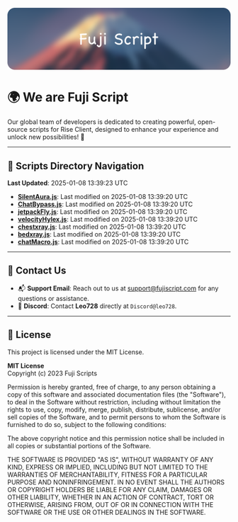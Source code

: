 ![Banner](.github/b.webp)

# 🌍 **We are Fuji Script**

Our global team of developers is dedicated to creating powerful, open-source scripts for Rise Client, designed to enhance your experience and unlock new possibilities! 🌟

---
<!-- SCRIPTS_NAVIGATION_START -->
## 📂 **Scripts Directory Navigation**

**Last Updated**: 2025-01-08 13:39:23 UTC

- **[SilentAura.js](scripts/SilentAura.js)**: Last modified on 2025-01-08 13:39:20 UTC
- **[ChatBypass.js](scripts/ChatBypass.js)**: Last modified on 2025-01-08 13:39:20 UTC
- **[jetpackFly.js](scripts/jetpackFly.js)**: Last modified on 2025-01-08 13:39:20 UTC
- **[velocityHylex.js](scripts/velocityHylex.js)**: Last modified on 2025-01-08 13:39:20 UTC
- **[chestxray.js](scripts/chestxray.js)**: Last modified on 2025-01-08 13:39:20 UTC
- **[bedxray.js](scripts/bedxray.js)**: Last modified on 2025-01-08 13:39:20 UTC
- **[chatMacro.js](scripts/chatMacro.js)**: Last modified on 2025-01-08 13:39:20 UTC

<!-- SCRIPTS_NAVIGATION_END -->

---

## 💬 **Contact Us**  
- 📬 **Support Email**: Reach out to us at [support@fujiscript.com](mailto:support@fujiscript.com) for any questions or assistance.  
- 💬 **Discord**: Contact **Leo728** directly at `Discord@leo728`.

---

## 📜 **License**

This project is licensed under the MIT License.  

**MIT License**  
Copyright (c) 2023 Fuji Scripts  

Permission is hereby granted, free of charge, to any person obtaining a copy of this software and associated documentation files (the "Software"), to deal in the Software without restriction, including without limitation the rights to use, copy, modify, merge, publish, distribute, sublicense, and/or sell copies of the Software, and to permit persons to whom the Software is furnished to do so, subject to the following conditions:  

The above copyright notice and this permission notice shall be included in all copies or substantial portions of the Software.  

THE SOFTWARE IS PROVIDED "AS IS", WITHOUT WARRANTY OF ANY KIND, EXPRESS OR IMPLIED, INCLUDING BUT NOT LIMITED TO THE WARRANTIES OF MERCHANTABILITY, FITNESS FOR A PARTICULAR PURPOSE AND NONINFRINGEMENT. IN NO EVENT SHALL THE AUTHORS OR COPYRIGHT HOLDERS BE LIABLE FOR ANY CLAIM, DAMAGES OR OTHER LIABILITY, WHETHER IN AN ACTION OF CONTRACT, TORT OR OTHERWISE, ARISING FROM, OUT OF OR IN CONNECTION WITH THE SOFTWARE OR THE USE OR OTHER DEALINGS IN THE SOFTWARE.  
